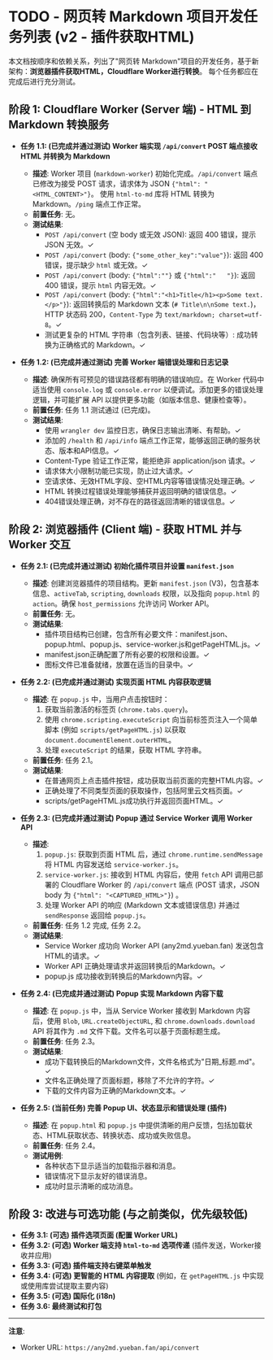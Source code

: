 # TODO - 网页转 Markdown 项目开发任务列表 (v2 - 插件获取HTML)

本文档按顺序和依赖关系，列出了"网页转 Markdown"项目的开发任务，基于新架构：**浏览器插件获取HTML，Cloudflare Worker进行转换**。
每个任务都应在完成后进行充分测试。

## 阶段 1: Cloudflare Worker (Server 端) - HTML 到 Markdown 转换服务

*   **任务 1.1: (已完成并通过测试) Worker 端实现 `/api/convert` POST 端点接收 HTML 并转换为 Markdown**
    *   **描述**: Worker 项目 (`markdown-worker`) 初始化完成。`/api/convert` 端点已修改为接受 POST 请求，请求体为 JSON `{"html": "<HTML_CONTENT>"}`。 使用 `html-to-md` 库将 HTML 转换为 Markdown。`/ping` 端点工作正常。
    *   **前置任务**: 无。
    *   **测试结果**:
        *   `POST /api/convert` (空 body 或无效 JSON): 返回 400 错误，提示 JSON 无效。✓
        *   `POST /api/convert` (body: `{"some_other_key":"value"}`): 返回 400 错误，提示缺少 `html` 或无效。✓
        *   `POST /api/convert` (body: `{"html":""}` 或 `{"html":"   "}`): 返回 400 错误，提示 `html` 内容无效。✓
        *   `POST /api/convert` (body: `{"html":"<h1>Title</h1><p>Some text.</p>"}`): 返回转换后的 Markdown 文本 (`# Title\n\nSome text.`)，HTTP 状态码 200，`Content-Type` 为 `text/markdown; charset=utf-8`。✓
        *   测试更复杂的 HTML 字符串（包含列表、链接、代码块等）: 成功转换为正确格式的 Markdown。✓

*   **任务 1.2: (已完成并通过测试) 完善 Worker 端错误处理和日志记录**
    *   **描述**: 确保所有可预见的错误路径都有明确的错误响应。在 Worker 代码中适当使用 `console.log` 或 `console.error` 以便调试。添加更多的错误处理逻辑，并可能扩展 API 以提供更多功能（如版本信息、健康检查等）。
    *   **前置任务**: 任务 1.1 测试通过 (已完成)。
    *   **测试结果**:
        *   使用 `wrangler dev` 监控日志，确保日志输出清晰、有帮助。✓
        *   添加的 `/health` 和 `/api/info` 端点工作正常，能够返回正确的服务状态、版本和API信息。✓
        *   Content-Type 验证工作正常，能拒绝非 application/json 请求。✓
        *   请求体大小限制功能已实现，防止过大请求。✓
        *   空请求体、无效HTML字段、空HTML内容等错误情况处理正确。✓
        *   HTML 转换过程错误处理能够捕获并返回明确的错误信息。✓
        *   404错误处理正确，对不存在的路径返回清晰的错误信息。✓

## 阶段 2: 浏览器插件 (Client 端) - 获取 HTML 并与 Worker 交互

*   **任务 2.1: (已完成并通过测试) 初始化插件项目并设置 `manifest.json`**
    *   **描述**: 创建浏览器插件的项目结构。更新 `manifest.json` (V3)，包含基本信息、`activeTab`, `scripting`, `downloads` 权限，以及指向 `popup.html` 的 `action`。确保 `host_permissions` 允许访问 Worker API。
    *   **前置任务**: 无。
    *   **测试结果**:
        *   插件项目结构已创建，包含所有必要文件：manifest.json、popup.html、popup.js、service-worker.js和getPageHTML.js。✓
        *   manifest.json正确配置了所有必要的权限和设置。✓
        *   图标文件已准备就绪，放置在适当的目录中。✓

*   **任务 2.2: (已完成并通过测试) 实现页面 HTML 内容获取逻辑**
    *   **描述**: 在 `popup.js` 中，当用户点击按钮时：
        1.  获取当前激活的标签页 (`chrome.tabs.query`)。
        2.  使用 `chrome.scripting.executeScript` 向当前标签页注入一个简单脚本 (例如 `scripts/getPageHTML.js`) 以获取 `document.documentElement.outerHTML`。
        3.  处理 `executeScript` 的结果，获取 HTML 字符串。
    *   **前置任务**: 任务 2.1。
    *   **测试结果**:
        *   在普通网页上点击插件按钮，成功获取当前页面的完整HTML内容。✓
        *   正确处理了不同类型页面的获取操作，包括阿里云文档页面。✓
        *   scripts/getPageHTML.js成功执行并返回页面HTML。✓

*   **任务 2.3: (已完成并通过测试) Popup 通过 Service Worker 调用 Worker API**
    *   **描述**:
        1.  `popup.js`: 获取到页面 HTML 后，通过 `chrome.runtime.sendMessage` 将 HTML 内容发送给 `service-worker.js`。
        2.  `service-worker.js`: 接收到 HTML 内容后，使用 `fetch` API 调用已部署的 Cloudflare Worker 的 `/api/convert` 端点 (POST 请求，JSON body 为 `{"html": "<CAPTURED_HTML>"}`) 。
        3.  处理 Worker API 的响应 (Markdown 文本或错误信息) 并通过 `sendResponse` 返回给 `popup.js`。
    *   **前置任务**: 任务 1.2 完成, 任务 2.2。
    *   **测试结果**:
        *   Service Worker 成功向 Worker API (any2md.yueban.fan) 发送包含HTML的请求。✓
        *   Worker API 正确处理请求并返回转换后的Markdown。✓
        *   popup.js 成功接收到转换后的Markdown内容。✓

*   **任务 2.4: (已完成并通过测试) Popup 实现 Markdown 内容下载**
    *   **描述**: 在 `popup.js` 中，当从 Service Worker 接收到 Markdown 内容后，使用 `Blob`, `URL.createObjectURL`, 和 `chrome.downloads.download` API 将其作为 `.md` 文件下载。文件名可以基于页面标题生成。
    *   **前置任务**: 任务 2.3。
    *   **测试结果**:
        *   成功下载转换后的Markdown文件，文件名格式为"日期_标题.md"。✓
        *   文件名正确处理了页面标题，移除了不允许的字符。✓
        *   下载的文件内容为正确的Markdown文本。✓

*   **任务 2.5: (当前任务) 完善 Popup UI、状态显示和错误处理 (插件)**
    *   **描述**: 在 `popup.html` 和 `popup.js` 中提供清晰的用户反馈，包括加载状态、HTML获取状态、转换状态、成功或失败信息。
    *   **前置任务**: 任务 2.4。
    *   **测试用例**:
        *   各种状态下显示适当的加载指示器和消息。
        *   错误情况下显示友好的错误消息。
        *   成功时显示清晰的成功消息。

## 阶段 3: 改进与可选功能 (与之前类似，优先级较低)

*   **任务 3.1: (可选) 插件选项页面 (配置 Worker URL)**
*   **任务 3.2: (可选) Worker 端支持 `html-to-md` 选项传递** (插件发送，Worker接收并应用)
*   **任务 3.3: (可选) 插件端支持右键菜单触发**
*   **任务 3.4: (可选) 更智能的 HTML 内容提取** (例如，在 `getPageHTML.js` 中实现或使用库尝试提取主要内容)
*   **任务 3.5: (可选) 国际化 (i18n)**
*   **任务 3.6: 最终测试和打包**

---

**注意**: 
*   Worker URL: `https://any2md.yueban.fan/api/convert` 